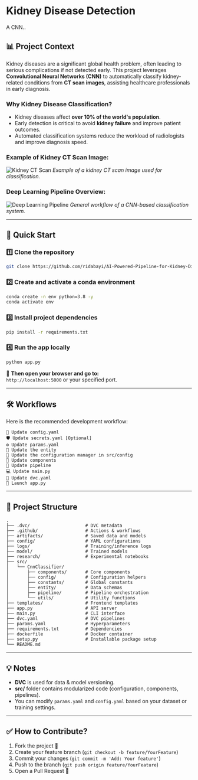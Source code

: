 
# Kidney Disease Detection 

A CNN..


## 📊 Project Context

Kidney diseases are a significant global health problem, often leading to serious complications if not detected early. This project leverages **Convolutional Neural Networks (CNN)** to automatically classify kidney-related conditions from **CT scan images**, assisting healthcare professionals in early diagnosis.

### Why Kidney Disease Classification?
- Kidney diseases affect **over 10% of the world's population**.
- Early detection is critical to avoid **kidney failure** and improve patient outcomes.
- Automated classification systems reduce the workload of radiologists and improve diagnosis speed.

### Example of Kidney CT Scan Image:

![Kidney CT Scan](https://www.researchgate.net/profile/Sina-Bagheri-2/publication/351048862/figure/fig2/AS:1019366702325760@1619523801212/Example-of-a-kidney-CT-scan-image.png)
*Example of a kidney CT scan image used for classification.*

### Deep Learning Pipeline Overview:

![Deep Learning Pipeline](https://miro.medium.com/v2/resize:fit:1400/format:webp/1*JgE7txbM9BY-xXcdhOTAxA.png)
*General workflow of a CNN-based classification system.*

---

## 🚀 Quick Start

### 1️⃣ Clone the repository
```bash
git clone https://github.com/ridabayi/AI-Powered-Pipeline-for-Kidney-Disease-Diagnosis-MLflow-DVC
```

### 2️⃣ Create and activate a conda environment
```bash
conda create -n env python=3.8 -y
conda activate env
```

### 3️⃣ Install project dependencies
```bash
pip install -r requirements.txt
```

### 4️⃣ Run the app locally
```bash
python app.py
```

📍 **Then open your browser and go to:**  
`http://localhost:5000` or your specified port.

---

## 🛠️ Workflows

Here is the recommended development workflow:

```
🔄 Update config.yaml
🛡️ Update secrets.yaml [Optional]
⚙️ Update params.yaml
🧩 Update the entity
🔧 Update the configuration manager in src/config
🧱 Update components
👵 Update pipeline
💻 Update main.py
📜 Update dvc.yaml
🚀 Launch app.py
```

---

## 📂 Project Structure

```
.
├── .dvc/                     # DVC metadata
├── .github/                  # Actions & workflows
├── artifacts/                # Saved data and models
├── config/                   # YAML configurations
├── logs/                     # Training/inference logs
├── model/                    # Trained models
├── research/                 # Experimental notebooks
├── src/
│   └── CnnClassifier/
│       ├── components/       # Core components
│       ├── config/           # Configuration helpers
│       ├── constants/        # Global constants
│       ├── entity/           # Data schemas
│       ├── pipeline/         # Pipeline orchestration
│       └── utils/            # Utility functions
├── templates/                # Frontend templates
├── app.py                    # API server
├── main.py                   # CLI interface
├── dvc.yaml                  # DVC pipelines
├── params.yaml               # Hyperparameters
├── requirements.txt          # Dependencies
├── dockerfile                # Docker container
├── setup.py                  # Installable package setup
└── README.md
```

---

## 💡 Notes
- **DVC** is used for data & model versioning.
- **src/** folder contains modularized code (configuration, components, pipelines).
- You can modify `params.yaml` and `config.yaml` based on your dataset or training settings.

---

## ✅ How to Contribute?
1. Fork the project 🍵
2. Create your feature branch (`git checkout -b feature/YourFeature`)
3. Commit your changes (`git commit -m 'Add: Your feature'`)
4. Push to the branch (`git push origin feature/YourFeature`)
5. Open a Pull Request 🔄
